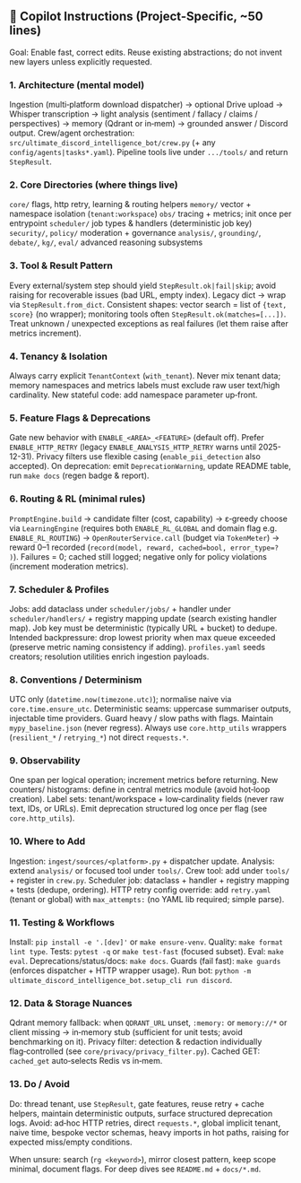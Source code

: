 ## 🤖 Copilot Instructions (Project-Specific, ~50 lines)
Goal: Enable fast, correct edits. Reuse existing abstractions; do not invent new layers unless explicitly requested.

### 1. Architecture (mental model)
Ingestion (multi‑platform download dispatcher) → optional Drive upload → Whisper transcription → light analysis (sentiment / fallacy / claims / perspectives) → memory (Qdrant or in‑mem) → grounded answer / Discord output. Crew/agent orchestration: `src/ultimate_discord_intelligence_bot/crew.py` (+ any `config/agents|tasks*.yaml`). Pipeline tools live under `.../tools/` and return `StepResult`.

### 2. Core Directories (where things live)
`core/` flags, http retry, learning & routing helpers
`memory/` vector + namespace isolation (`tenant:workspace`)
`obs/` tracing + metrics; init once per entrypoint
`scheduler/` job types & handlers (deterministic job key)
`security/`, `policy/` moderation + governance
`analysis/`, `grounding/`, `debate/`, `kg/`, `eval/` advanced reasoning subsystems

### 3. Tool & Result Pattern
Every external/system step should yield `StepResult.ok|fail|skip`; avoid raising for recoverable issues (bad URL, empty index). Legacy dict → wrap via `StepResult.from_dict`. Consistent shapes: vector search = list of `{text, score}` (no wrapper); monitoring tools often `StepResult.ok(matches=[...])`. Treat unknown / unexpected exceptions as real failures (let them raise after metrics increment).

### 4. Tenancy & Isolation
Always carry explicit `TenantContext` (`with_tenant`). Never mix tenant data; memory namespaces and metrics labels must exclude raw user text/high cardinality. New stateful code: add namespace parameter up‑front.

### 5. Feature Flags & Deprecations
Gate new behavior with `ENABLE_<AREA>_<FEATURE>` (default off). Prefer `ENABLE_HTTP_RETRY` (legacy `ENABLE_ANALYSIS_HTTP_RETRY` warns until 2025-12-31). Privacy filters use flexible casing (`enable_pii_detection` also accepted). On deprecation: emit `DeprecationWarning`, update README table, run `make docs` (regen badge & report).

### 6. Routing & RL (minimal rules)
`PromptEngine.build` → candidate filter (cost, capability) → ε‑greedy choose via `LearningEngine` (requires both `ENABLE_RL_GLOBAL` and domain flag e.g. `ENABLE_RL_ROUTING`) → `OpenRouterService.call` (budget via `TokenMeter`) → reward 0–1 recorded (`record(model, reward, cached=bool, error_type=? )`). Failures = 0; cached still logged; negative only for policy violations (increment moderation metrics).

### 7. Scheduler & Profiles
Jobs: add dataclass under `scheduler/jobs/` + handler under `scheduler/handlers/` + registry mapping update (search existing handler map). Job key must be deterministic (typically URL + bucket) to dedupe. Intended backpressure: drop lowest priority when max queue exceeded (preserve metric naming consistency if adding). `profiles.yaml` seeds creators; resolution utilities enrich ingestion payloads.

### 8. Conventions / Determinism
UTC only (`datetime.now(timezone.utc)`); normalise naive via `core.time.ensure_utc`. Deterministic seams: uppercase summariser outputs, injectable time providers. Guard heavy / slow paths with flags. Maintain `mypy_baseline.json` (never regress). Always use `core.http_utils` wrappers (`resilient_*` / `retrying_*`) not direct `requests.*`.

### 9. Observability
One span per logical operation; increment metrics before returning. New counters/ histograms: define in central metrics module (avoid hot‑loop creation). Label sets: tenant/workspace + low‑cardinality fields (never raw text, IDs, or URLs). Emit deprecation structured log once per flag (see `core.http_utils`).

### 10. Where to Add
Ingestion: `ingest/sources/<platform>.py` + dispatcher update. Analysis: extend `analysis/` or focused tool under `tools/`. Crew tool: add under `tools/` + register in `crew.py`. Scheduler job: dataclass + handler + registry mapping + tests (dedupe, ordering). HTTP retry config override: add `retry.yaml` (tenant or global) with `max_attempts:` (no YAML lib required; simple parse).

### 11. Testing & Workflows
Install: `pip install -e '.[dev]'` or `make ensure-venv`. Quality: `make format lint type`. Tests: `pytest -q` or `make test-fast` (focused subset). Eval: `make eval`. Deprecations/status/docs: `make docs`. Guards (fail fast): `make guards` (enforces dispatcher + HTTP wrapper usage). Run bot: `python -m ultimate_discord_intelligence_bot.setup_cli run discord`.

### 12. Data & Storage Nuances
Qdrant memory fallback: when `QDRANT_URL` unset, `:memory:` or `memory://*` or client missing → in‑memory stub (sufficient for unit tests; avoid benchmarking on it). Privacy filter: detection & redaction individually flag‑controlled (see `core/privacy/privacy_filter.py`). Cached GET: `cached_get` auto‑selects Redis vs in‑mem.

### 13. Do / Avoid
Do: thread tenant, use `StepResult`, gate features, reuse retry + cache helpers, maintain deterministic outputs, surface structured deprecation logs. Avoid: ad‑hoc HTTP retries, direct `requests.*`, global implicit tenant, naive time, bespoke vector schemas, heavy imports in hot paths, raising for expected miss/empty conditions.

When unsure: search (`rg <keyword>`), mirror closest pattern, keep scope minimal, document flags. For deep dives see `README.md` + `docs/*.md`.